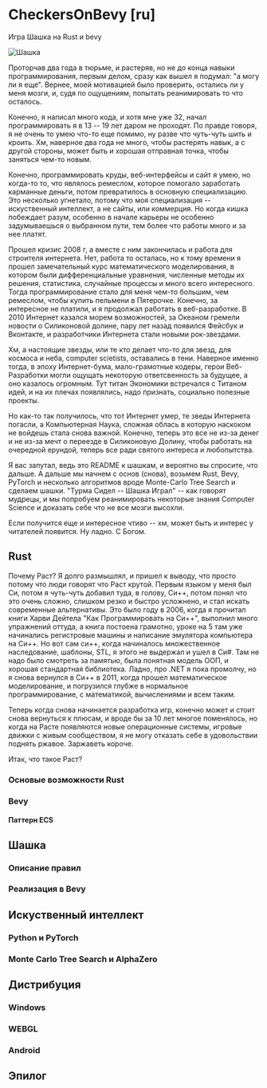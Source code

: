 # CheckersOnBevy [ru]
Игра Шашка на Rust и bevy

![Шашка](https://i.ibb.co/WDxxKJD/Screenshot-2022-01-13-140430.png)

Проторчав два года в тюрьме, и растеряв, но не до конца навыки программирования, первым делом, сразу как вышел я подумал: "а могу ли я еще". Вернее, моей мотивацией было проверить, остались ли у меня мозги, и, судя по ощущениям, попытать реанимировать то что осталось.

Конечно, я написал много кода, и хотя мне уже 32, начал программировать я в 13 -- 19 лет даром не проходят. По правде говоря, я не очень то умею что-то еще помимо, ну разве что чуть-чуть шить и кроить. Хм, наверное два года не много, чтобы растерять навык, а с другой стороны, может быть и хорошая отправная точка, чтобы заняться чем-то новым.

Конечно, программировать круды, веб-интерфейсы и сайт я умею, но когда-то то, что являлось ремеслом, которое помогало заработать карманные деньги, потом превратилось в основную специализацию. Это несколько угнетало, потому что моя специализация -- искуственный интеллект, а не сайты, или коммерция. Но когда кишка побеждает разум, особенно в начале карьеры не особенно задумываешься о выбранном пути, тем более что работы много и за нее платят.

Прошел кризис 2008 г, а вместе с ним закончилась и работа для строителя интернета. Нет, работа то осталась, но к тому времени я прошел замечательный курс математического моделирования, в котором были дифференциальные уравнения, численные методы их решения, статистика, случайные процессы и много всего интересного. Тогда программирование стало для меня чем-то большим, чем ремеслом, чтобы купить пельмени в Пятерочке. Конечно, за интересное не платили, и я продолжал работать в веб-разработке. В 2010 Интернет казался морем возможностей, за Океаном гремели новости о Силиконовой долине, пару лет назад появился Фейсбук и Вконтакте, и разработчики Интернета стали новыми рок-звездами.

Хм, а настоящие звезды, или те кто делает что-то для звезд, для космоса и неба, computer scietists, оставались в тени. Наверное именно тогда, в эпоху Интернет-бума, мало-грамотные кодеры, герои Веб-Разработки могли ощущать некоторую ответсвенность за будущее, а оно казалось огромным. Тут титан Экономики встречался с Титаном  идей, и на их плечах появлялись, надо признать, социально полезные проекты. 

Но как-то так получилось, что тот Интернет умер, те зведы Интернета погасли, а Компьютерная Наука, сложная облась в которую наскоком не войдешь стала снова важной. Конечно, теперь это все не из-за денег и не из-за мечт о переезде в Силиконовую Долину, чтобы работать на очередной ерундой, теперь все ради святого интереса и любопытства.

Я вас запутал, ведь это README к шашкам, и вероятно вы спросите, что дальше. А дальше мы начнем с основ (снова), возьмем Rust, Bevy, PyTorch и несколько алгоритмов вроде Monte-Carlo Tree Search и сделаем шашки. "Турма Сидел -- Шашка Играл" -- как говорят мудрецы, и мы попробуем реанимировать некоторые знания Computer Science и доказать себе что не все мозги высохли.

Если получится еще и интересное чтиво -- хм, может быть и интерес у читателей появится. Ну ладно. С Богом.

## Rust

Почему Раст? Я долго размышлял, и пришел к выводу, что просто потому что люди говорят что Раст крутой. Первым языком у меня был Си, потом я чуть-чуть добавил туда, в голову, Си++, потом понял что это очень сложно, слишком резко и быстро усложнено, и стал искать современные альтернативы. Это было году в 2006, когда я прочитал книги Харви Дейтела "Как Программировать на Си++", выполнил много упражнений оттуда, а книга постоена грамотно, уроке на 5 там уже начинались регистровые машины и написание эмулятора компьютера на Си++. Но вот сам си++, когда начиналось множественное наследование, шаблоны, STL, я этого не выдержал и ушел в Си#. Там не надо было смотреть за памятью, была понятная модель ООП, и хорошая стандартная библиотека. Ладно, про .NET я пока промолчу, но я снова вернулся в Си++ в 2011, когда прошел математическое моделирование, и погрузился глубже в нормальное программирование, с математикой, вычислениями и всем таким.

Теперь когда снова начинается разработка игр, конечно может и стоит снова вернуться к плюсам, и вроде бы за 10 лет многое поменялось, но когда на Расте появляются новые операционные системы, игровые движки с живым сообществом, я не могу отказать себе в удовольствии поднять ржавое. Заржаветь короче.

Итак, что такое Раст?

### Основые возможности Rust

### Bevy

#### Паттерн ECS

## Шашка 

### Описание правил

### Реализация в Bevy

## Искуственный интеллект

### Python и PyTorch

### Monte Carlo Tree Search и AlphaZero

## Дистрибуция

### Windows

### WEBGL

### Android

## Эпилог
